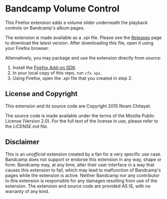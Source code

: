 Bandcamp Volume Control
===========

This Firefox extension adds a volume slider underneath the playback controls on Bandcamp's album pages.

The extension is made available as a .xpi file. Please see the [Releases](https://github.com/noam-c/BandcampVolume/releases) page to download the latest version. After downloading this file, open it using your Firefox browser.

Alternatively, you may package and use the extension directly from source:

1. Install the [Firefox Add-on SDK](https://developer.mozilla.org/en-US/Add-ons/SDK/Tutorials/Installation).
2. In your local copy of this repo, run `cfx xpi`.
3. Using Firefox, open the .xpi file that you created in step 2.

License and Copyright
-----

This extension and its source code are Copyright 2015 Noam Chitayat.

The source code is made available under the terms of the Mozilla Public License (Version 2.0). For the full text of the license in use, please refer to the LICENSE.md file.

Disclaimer
-----

This is an *unofficial* extension created by a fan for a very specific use case. Bandcamp does not support or endorse this extension in any way, shape or form. Bandcamp may, at any time, alter their user interface in a way that causes this extension to fail, which may lead to malfunction of Bandcamp's pages while the extension is active. Neither Bandcamp nor any contributor to this extension is responsible for any damages resulting from use of the extension. The extension and source code are provided AS IS, with no warranty of any kind.
